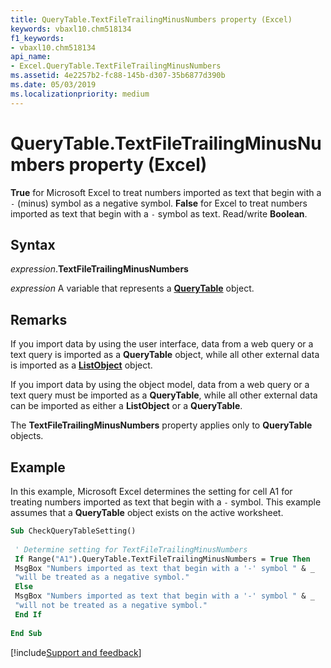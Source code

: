 ```yaml
---
title: QueryTable.TextFileTrailingMinusNumbers property (Excel)
keywords: vbaxl10.chm518134
f1_keywords:
- vbaxl10.chm518134
api_name:
- Excel.QueryTable.TextFileTrailingMinusNumbers
ms.assetid: 4e2257b2-fc88-145b-d307-35b6877d390b
ms.date: 05/03/2019
ms.localizationpriority: medium
---
```



# QueryTable.TextFileTrailingMinusNumbers property (Excel)

**True** for Microsoft Excel to treat numbers imported as text that begin with a `-` (minus) symbol as a negative symbol. **False** for Excel to treat numbers imported as text that begin with a `-` symbol as text. Read/write **Boolean**.


## Syntax

_expression_.**TextFileTrailingMinusNumbers**

_expression_ A variable that represents a **[QueryTable](Excel.QueryTable.md)** object.


## Remarks

If you import data by using the user interface, data from a web query or a text query is imported as a **QueryTable** object, while all other external data is imported as a **[ListObject](Excel.ListObject.md)** object.

If you import data by using the object model, data from a web query or a text query must be imported as a **QueryTable**, while all other external data can be imported as either a **ListObject** or a **QueryTable**.

The **TextFileTrailingMinusNumbers** property applies only to **QueryTable** objects.


## Example

In this example, Microsoft Excel determines the setting for cell A1 for treating numbers imported as text that begin with a `-` symbol. This example assumes that a **QueryTable** object exists on the active worksheet.

```vb
Sub CheckQueryTableSetting() 
 
 ' Determine setting for TextFileTrailingMinusNumbers 
 If Range("A1").QueryTable.TextFileTrailingMinusNumbers = True Then 
 MsgBox "Numbers imported as text that begin with a '-' symbol " & _ 
 "will be treated as a negative symbol." 
 Else 
 MsgBox "Numbers imported as text that begin with a '-' symbol " & _ 
 "will not be treated as a negative symbol." 
 End If 
 
End Sub
```




[!include[Support and feedback](~/includes/feedback-boilerplate.md)]